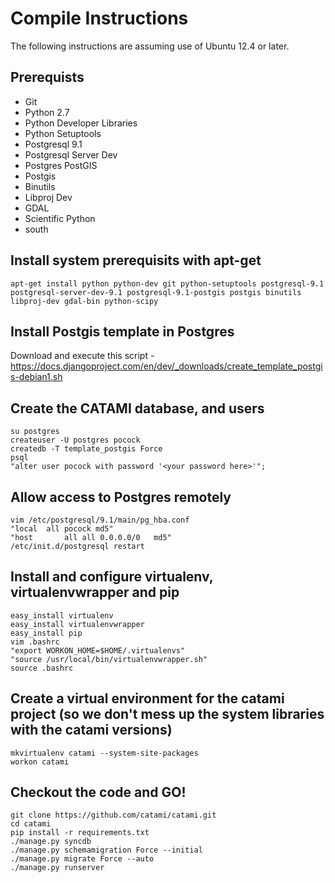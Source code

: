 Compile Instructions
======

The following instructions are assuming use of Ubuntu 12.4 or later. 

Prerequists
-----------

* Git
* Python 2.7
* Python Developer Libraries
* Python Setuptools
* Postgresql 9.1
* Postgresql Server Dev
* Postgres PostGIS
* Postgis
* Binutils
* Libproj Dev
* GDAL
* Scientific Python
* south

Install system prerequisits with apt-get
----------------------------------------

    apt-get install python python-dev git python-setuptools postgresql-9.1 postgresql-server-dev-9.1 postgresql-9.1-postgis postgis binutils libproj-dev gdal-bin python-scipy 

Install Postgis template in Postgres
------------------------------------

Download and execute this script - https://docs.djangoproject.com/en/dev/_downloads/create_template_postgis-debian1.sh

Create the CATAMI database, and users
-------------------------------------

    su postgres
    createuser -U postgres pocock
    createdb -T template_postgis Force
    psql
    "alter user pocock with password '<your password here>'";

Allow access to Postgres remotely
---------------------------------

    vim /etc/postgresql/9.1/main/pg_hba.conf
    "local	all	pocock md5"
    "host		all	all	0.0.0.0/0	md5"
    /etc/init.d/postgresql restart

Install and configure virtualenv, virtualenvwrapper and pip
-----------------------------------------------------------

    easy_install virtualenv
    easy_install virtualenvwrapper
    easy_install pip
    vim .bashrc
    "export WORKON_HOME=$HOME/.virtualenvs"
    "source /usr/local/bin/virtualenvwrapper.sh"
    source .bashrc

Create a virtual environment for the catami project (so we don't mess up the system libraries with the catami versions)
-----------------------------------------------------------------------------------------------------------------------

    mkvirtualenv catami --system-site-packages
    workon catami

Checkout the code and GO!
-------------------------

    git clone https://github.com/catami/catami.git
    cd catami
    pip install -r requirements.txt
    ./manage.py syncdb
    ./manage.py schemamigration Force --initial
    ./manage.py migrate Force --auto
    ./manage.py runserver
